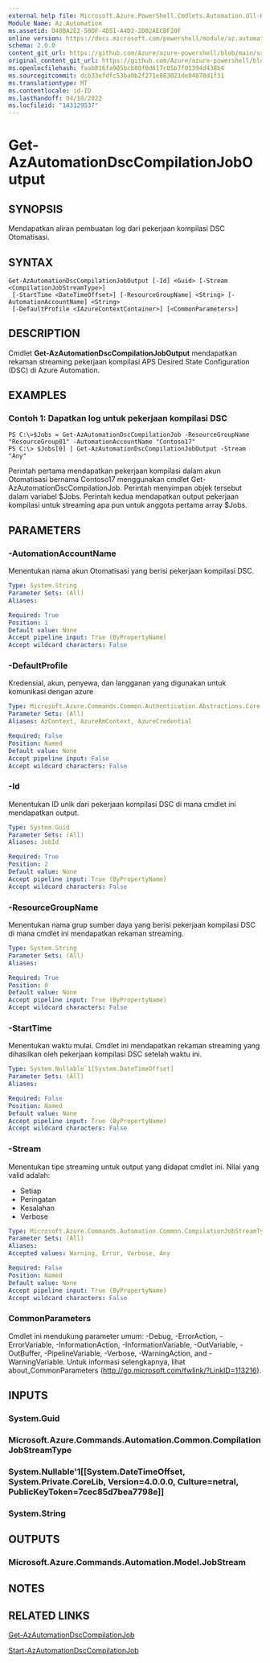 ```yaml
---
external help file: Microsoft.Azure.PowerShell.Cmdlets.Automation.dll-Help.xml
Module Name: Az.Automation
ms.assetid: D40BA2E2-50DF-4D51-A4D2-2D02AECBF20F
online version: https://docs.microsoft.com/powershell/module/az.automation/get-azautomationdsccompilationjoboutput
schema: 2.0.0
content_git_url: https://github.com/Azure/azure-powershell/blob/main/src/Automation/Automation/help/Get-AzAutomationDscCompilationJobOutput.md
original_content_git_url: https://github.com/Azure/azure-powershell/blob/main/src/Automation/Automation/help/Get-AzAutomationDscCompilationJobOutput.md
ms.openlocfilehash: faab816fa905bcb80f0d617c05b7f01394d438b4
ms.sourcegitcommit: dcb33efdfc53ba0b2f271e883021de84878d1f31
ms.translationtype: MT
ms.contentlocale: id-ID
ms.lasthandoff: 04/18/2022
ms.locfileid: "143129537"
---
```

# Get-AzAutomationDscCompilationJobOutput

## SYNOPSIS
Mendapatkan aliran pembuatan log dari pekerjaan kompilasi DSC Otomatisasi.

## SYNTAX

```
Get-AzAutomationDscCompilationJobOutput [-Id] <Guid> [-Stream <CompilationJobStreamType>]
 [-StartTime <DateTimeOffset>] [-ResourceGroupName] <String> [-AutomationAccountName] <String>
 [-DefaultProfile <IAzureContextContainer>] [<CommonParameters>]
```

## DESCRIPTION
Cmdlet **Get-AzAutomationDscCompilationJobOutput** mendapatkan rekaman streaming pekerjaan kompilasi APS Desired State Configuration (DSC) di Azure Automation.

## EXAMPLES

### Contoh 1: Dapatkan log untuk pekerjaan kompilasi DSC
```
PS C:\>$Jobs = Get-AzAutomationDscCompilationJob -ResourceGroupName "ResourceGroup01" -AutomationAccountName "Contoso17"
PS C:\> $Jobs[0] | Get-AzAutomationDscCompilationJobOutput -Stream "Any"
```

Perintah pertama mendapatkan pekerjaan kompilasi dalam akun Otomatisasi bernama Contoso17 menggunakan cmdlet Get-AzAutomationDscCompilationJob.
Perintah menyimpan objek tersebut dalam variabel $Jobs.
Perintah kedua mendapatkan output pekerjaan kompilasi untuk streaming apa pun untuk anggota pertama array $Jobs.

## PARAMETERS

### -AutomationAccountName
Menentukan nama akun Otomatisasi yang berisi pekerjaan kompilasi DSC.

```yaml
Type: System.String
Parameter Sets: (All)
Aliases:

Required: True
Position: 1
Default value: None
Accept pipeline input: True (ByPropertyName)
Accept wildcard characters: False
```

### -DefaultProfile
Kredensial, akun, penyewa, dan langganan yang digunakan untuk komunikasi dengan azure

```yaml
Type: Microsoft.Azure.Commands.Common.Authentication.Abstractions.Core.IAzureContextContainer
Parameter Sets: (All)
Aliases: AzContext, AzureRmContext, AzureCredential

Required: False
Position: Named
Default value: None
Accept pipeline input: False
Accept wildcard characters: False
```

### -Id
Menentukan ID unik dari pekerjaan kompilasi DSC di mana cmdlet ini mendapatkan output.

```yaml
Type: System.Guid
Parameter Sets: (All)
Aliases: JobId

Required: True
Position: 2
Default value: None
Accept pipeline input: True (ByPropertyName)
Accept wildcard characters: False
```

### -ResourceGroupName
Menentukan nama grup sumber daya yang berisi pekerjaan kompilasi DSC di mana cmdlet ini mendapatkan rekaman streaming.

```yaml
Type: System.String
Parameter Sets: (All)
Aliases:

Required: True
Position: 0
Default value: None
Accept pipeline input: True (ByPropertyName)
Accept wildcard characters: False
```

### -StartTime
Menentukan waktu mulai.
Cmdlet ini mendapatkan rekaman streaming yang dihasilkan oleh pekerjaan kompilasi DSC setelah waktu ini.

```yaml
Type: System.Nullable`1[System.DateTimeOffset]
Parameter Sets: (All)
Aliases:

Required: False
Position: Named
Default value: None
Accept pipeline input: True (ByPropertyName)
Accept wildcard characters: False
```

### -Stream
Menentukan tipe streaming untuk output yang didapat cmdlet ini.
Nilai yang valid adalah: 
- Setiap 
- Peringatan 
- Kesalahan 
- Verbose

```yaml
Type: Microsoft.Azure.Commands.Automation.Common.CompilationJobStreamType
Parameter Sets: (All)
Aliases:
Accepted values: Warning, Error, Verbose, Any

Required: False
Position: Named
Default value: None
Accept pipeline input: True (ByPropertyName)
Accept wildcard characters: False
```

### CommonParameters
Cmdlet ini mendukung parameter umum: -Debug, -ErrorAction, -ErrorVariable, -InformationAction, -InformationVariable, -OutVariable, -OutBuffer, -PipelineVariable, -Verbose, -WarningAction, and -WarningVariable. Untuk informasi selengkapnya, lihat about_CommonParameters (http://go.microsoft.com/fwlink/?LinkID=113216).

## INPUTS

### System.Guid

### Microsoft.Azure.Commands.Automation.Common.CompilationJobStreamType

### System.Nullable'1[[System.DateTimeOffset, System.Private.CoreLib, Version=4.0.0.0, Culture=netral, PublicKeyToken=7cec85d7bea7798e]]

### System.String

## OUTPUTS

### Microsoft.Azure.Commands.Automation.Model.JobStream

## NOTES

## RELATED LINKS

[Get-AzAutomationDscCompilationJob](./Get-AzAutomationDscCompilationJob.md)

[Start-AzAutomationDscCompilationJob](./Start-AzAutomationDscCompilationJob.md)


